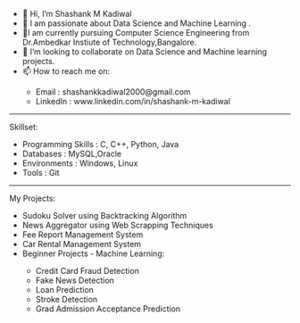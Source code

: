 - 👋 Hi, I’m Shashank M Kadiwal
- 👀 I am passionate about Data Science and  Machine Learning .
- 🌱I am currently pursuing Computer Science Engineering from Dr.Ambedkar Instiute of Technology,Bangalore. 
- 💞️ I’m looking to collaborate on Data Science and Machine learning projects.
- 📫 How to reach me on: <br>
<ul>
<ul>
 <li>Email : shashankkadiwal2000@gmail.com</li>
 <li>LinkedIn : www.linkedin.com/in/shashank-m-kadiwal</li>
 </ul>
 </ul>
<hr>
Skillset:

- Programming Skills : C, C++, Python, Java <br>
- Databases : MySQL,Oracle <br>
- Environments : Windows, Linux <br>
- Tools : Git
<hr> 
My Projects: 

- Sudoku Solver using Backtracking Algorithm
- News Aggregator using Web Scrapping Techniques
- Fee Report Management System
- Car Rental Management System
- Beginner Projects - Machine Learning:<br>
<ul>
<ul>
 <li>Credit Card Fraud Detection</li>
 <li>Fake News Detection</li>
 <li>Loan Prediction</li>
 <li>Stroke Detection</li>
 <li> Grad Admission Acceptance Prediction</li>
</ul>
</ul>
  


  



<!---
Shashank0510/Shashank0510 is a ✨ special ✨ repository because its `README.md` (this file) appears on your GitHub profile.
You can click the Preview link to take a look at your changes.
--->
